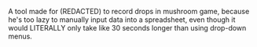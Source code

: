 A tool made for (REDACTED) to record drops in mushroom game, because he's too lazy to manually input data into a spreadsheet, even though it would LITERALLY only take like 30 seconds longer than using drop-down menus.
